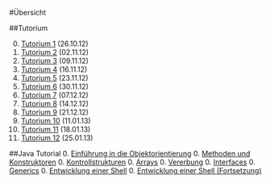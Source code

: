 #Übersicht

##Tutorium

0. [Tutorium 1](programmieren-2012/tut/tut1.md) (26.10.12)
0. [Tutorium 2](programmieren-2012/tut/tut2.md) (02.11.12)
0. [Tutorium 3](programmieren-2012/tut/tut3.md) (09.11.12)
0. [Tutorium 4](programmieren-2012/tut/tut4.md) (16.11.12)
0. [Tutorium 5](programmieren-2012/tut/tut5.md) (23.11.12)
0. [Tutorium 6](programmieren-2012/tut/tut6.md) (30.11.12)
0. [Tutorium 7](programmieren-2012/tut/tut7.md) (07.12.12)
0. [Tutorium 8](programmieren-2012/tut/tut8.md) (14.12.12)
0. [Tutorium 9](programmieren-2012/tut/tut9.md) (21.12.12)
0. [Tutorium 10](programmieren-2012/tut/tut10.md) (11.01.13)
0. [Tutorium 11](programmieren-2012/tut/tut11.md) (18.01.13)
0. [Tutorium 12](programmieren-2012/tut/tut12.md) (25.01.13)

##Java Tutorial
0. [Einführung in die Objektorientierung](programmieren-2012/java-tutorial/einfuehrung-oo.md)
0. [Methoden und Konstruktoren](programmieren-2012/java-tutorial/methoden-konstruktoren.md)
0. [Kontrollstrukturen](programmieren-2012/java-tutorial/kontrollstrukturen.md)
0. [Arrays](programmieren-2012/java-tutorial/arrays.md)
0. [Vererbung](programmieren-2012/java-tutorial/vererbung.md)
0. [Interfaces](programmieren-2012/java-tutorial/interfaces.md)
0. [Generics](programmieren-2012/java-tutorial/generics.md)
0. [Entwicklung einer Shell](programmieren-2012/java-tutorial/entwicklung-shell.md)
0. [Entwicklung einer Shell (Fortsetzung)](programmieren-2012/java-tutorial/entwicklung-shell-fort.md)
